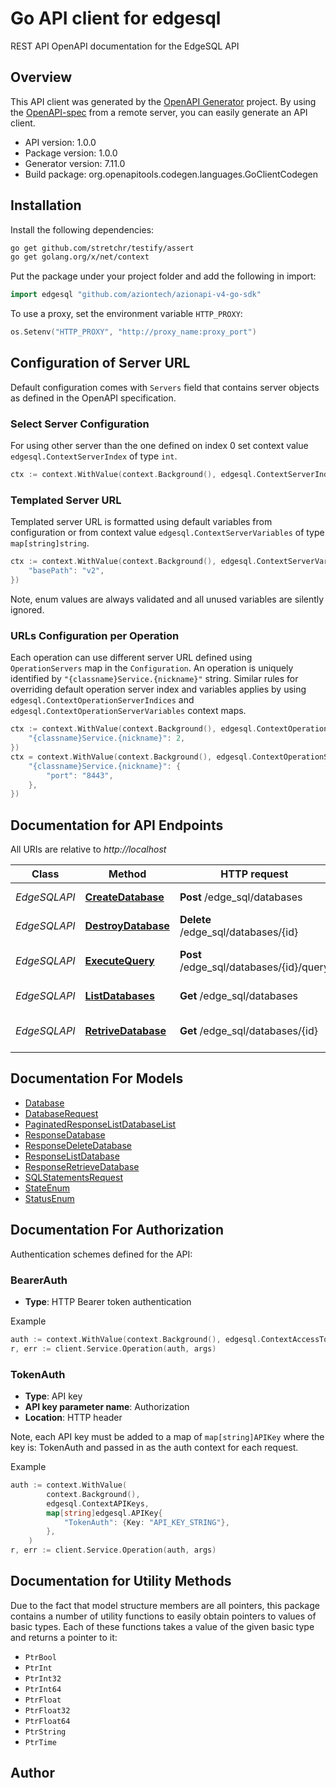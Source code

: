 # Go API client for edgesql

REST API OpenAPI documentation for the EdgeSQL API

## Overview
This API client was generated by the [OpenAPI Generator](https://openapi-generator.tech) project.  By using the [OpenAPI-spec](https://www.openapis.org/) from a remote server, you can easily generate an API client.

- API version: 1.0.0
- Package version: 1.0.0
- Generator version: 7.11.0
- Build package: org.openapitools.codegen.languages.GoClientCodegen

## Installation

Install the following dependencies:

```sh
go get github.com/stretchr/testify/assert
go get golang.org/x/net/context
```

Put the package under your project folder and add the following in import:

```go
import edgesql "github.com/aziontech/azionapi-v4-go-sdk"
```

To use a proxy, set the environment variable `HTTP_PROXY`:

```go
os.Setenv("HTTP_PROXY", "http://proxy_name:proxy_port")
```

## Configuration of Server URL

Default configuration comes with `Servers` field that contains server objects as defined in the OpenAPI specification.

### Select Server Configuration

For using other server than the one defined on index 0 set context value `edgesql.ContextServerIndex` of type `int`.

```go
ctx := context.WithValue(context.Background(), edgesql.ContextServerIndex, 1)
```

### Templated Server URL

Templated server URL is formatted using default variables from configuration or from context value `edgesql.ContextServerVariables` of type `map[string]string`.

```go
ctx := context.WithValue(context.Background(), edgesql.ContextServerVariables, map[string]string{
	"basePath": "v2",
})
```

Note, enum values are always validated and all unused variables are silently ignored.

### URLs Configuration per Operation

Each operation can use different server URL defined using `OperationServers` map in the `Configuration`.
An operation is uniquely identified by `"{classname}Service.{nickname}"` string.
Similar rules for overriding default operation server index and variables applies by using `edgesql.ContextOperationServerIndices` and `edgesql.ContextOperationServerVariables` context maps.

```go
ctx := context.WithValue(context.Background(), edgesql.ContextOperationServerIndices, map[string]int{
	"{classname}Service.{nickname}": 2,
})
ctx = context.WithValue(context.Background(), edgesql.ContextOperationServerVariables, map[string]map[string]string{
	"{classname}Service.{nickname}": {
		"port": "8443",
	},
})
```

## Documentation for API Endpoints

All URIs are relative to *http://localhost*

Class | Method | HTTP request | Description
------------ | ------------- | ------------- | -------------
*EdgeSQLAPI* | [**CreateDatabase**](docs/EdgeSQLAPI.md#createdatabase) | **Post** /edge_sql/databases | Create a database
*EdgeSQLAPI* | [**DestroyDatabase**](docs/EdgeSQLAPI.md#destroydatabase) | **Delete** /edge_sql/databases/{id} | Destroy a database
*EdgeSQLAPI* | [**ExecuteQuery**](docs/EdgeSQLAPI.md#executequery) | **Post** /edge_sql/databases/{id}/query | Execute a query into a database
*EdgeSQLAPI* | [**ListDatabases**](docs/EdgeSQLAPI.md#listdatabases) | **Get** /edge_sql/databases | List databases
*EdgeSQLAPI* | [**RetriveDatabase**](docs/EdgeSQLAPI.md#retrivedatabase) | **Get** /edge_sql/databases/{id} | Retrieve details from a database


## Documentation For Models

 - [Database](docs/Database.md)
 - [DatabaseRequest](docs/DatabaseRequest.md)
 - [PaginatedResponseListDatabaseList](docs/PaginatedResponseListDatabaseList.md)
 - [ResponseDatabase](docs/ResponseDatabase.md)
 - [ResponseDeleteDatabase](docs/ResponseDeleteDatabase.md)
 - [ResponseListDatabase](docs/ResponseListDatabase.md)
 - [ResponseRetrieveDatabase](docs/ResponseRetrieveDatabase.md)
 - [SQLStatementsRequest](docs/SQLStatementsRequest.md)
 - [StateEnum](docs/StateEnum.md)
 - [StatusEnum](docs/StatusEnum.md)


## Documentation For Authorization


Authentication schemes defined for the API:
### BearerAuth

- **Type**: HTTP Bearer token authentication

Example

```go
auth := context.WithValue(context.Background(), edgesql.ContextAccessToken, "BEARER_TOKEN_STRING")
r, err := client.Service.Operation(auth, args)
```

### TokenAuth

- **Type**: API key
- **API key parameter name**: Authorization
- **Location**: HTTP header

Note, each API key must be added to a map of `map[string]APIKey` where the key is: TokenAuth and passed in as the auth context for each request.

Example

```go
auth := context.WithValue(
		context.Background(),
		edgesql.ContextAPIKeys,
		map[string]edgesql.APIKey{
			"TokenAuth": {Key: "API_KEY_STRING"},
		},
	)
r, err := client.Service.Operation(auth, args)
```


## Documentation for Utility Methods

Due to the fact that model structure members are all pointers, this package contains
a number of utility functions to easily obtain pointers to values of basic types.
Each of these functions takes a value of the given basic type and returns a pointer to it:

* `PtrBool`
* `PtrInt`
* `PtrInt32`
* `PtrInt64`
* `PtrFloat`
* `PtrFloat32`
* `PtrFloat64`
* `PtrString`
* `PtrTime`

## Author



